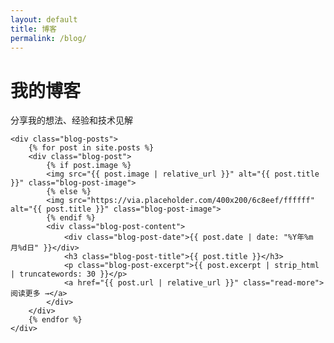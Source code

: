 ```yaml
---
layout: default
title: 博客
permalink: /blog/
---
```


<div class="blog-container">
    <div class="blog-header">
        <h1>我的博客</h1>
        <p>分享我的想法、经验和技术见解</p>
    </div>
    
    <div class="blog-posts">
        {% for post in site.posts %}
        <div class="blog-post">
            {% if post.image %}
            <img src="{{ post.image | relative_url }}" alt="{{ post.title }}" class="blog-post-image">
            {% else %}
            <img src="https://via.placeholder.com/400x200/6c8eef/ffffff" alt="{{ post.title }}" class="blog-post-image">
            {% endif %}
            <div class="blog-post-content">
                <div class="blog-post-date">{{ post.date | date: "%Y年%m月%d日" }}</div>
                <h3 class="blog-post-title">{{ post.title }}</h3>
                <p class="blog-post-excerpt">{{ post.excerpt | strip_html | truncatewords: 30 }}</p>
                <a href="{{ post.url | relative_url }}" class="read-more">阅读更多 →</a>
            </div>
        </div>
        {% endfor %}
    </div>
</div>